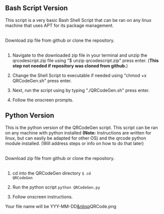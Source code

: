 <h2>Bash Script Version</h2>
This script is a very basic Bash Shell Script that can be ran on any linux machine that uses APT for its package management.</br></br>

Download zip file from github or clone the repository.</br></br>


1. Navigate to the downloaded zip file in your terminal and unzip the qrcodescript.zip file using "$ unzip qrcodescript.zip" press enter.  (**This step not needed if repository was cloned from github.**)

2. Change the Shell Script to executable if needed using "chmod +x QRCodeGen.sh" press enter.

3. Next, run the script using by typing "./QRCodeGen.sh" press enter.

4. Follow the onscreen prompts.

<h2>Python Version</h2>
This is the python version of the QRCodeGen script.  This script can be ran on any machine with python installed <b>(Note:</b> Instructions are written for linux, but can easily be adapted for other OS) and the qrcode python module installed. (Will address steps or info on how to do that later)</br></br>

Download zip file from github or clone the repository.</br></br>

1. cd into the QRCodeGen directory <code>$ cd QRCodeGen</code>

2. Run the python script <code>python QRCodeGen.py</code>

3. Follow onscreen instructions.

Your file name will be YYY-MM-DD<u>&nbsp</u>QRCode.png
